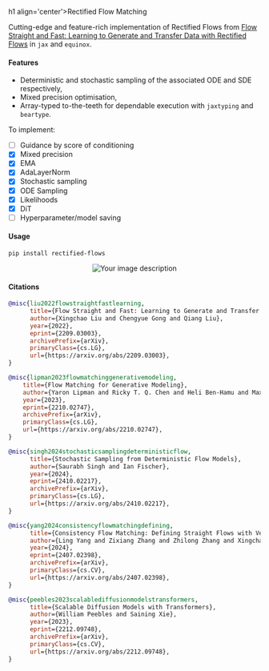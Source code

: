 h1 align='center'>Rectified Flow Matching</h1>

Cutting-edge and feature-rich implementation of Rectified Flows from [Flow Straight and Fast: Learning to Generate and Transfer Data with Rectified Flows](https://arxiv.org/abs/2209.03003) in `jax` and `equinox`.

#### Features
- Deterministic and stochastic sampling of the associated ODE and SDE respectively,
- Mixed precision optimisation,
- Array-typed to-the-teeth for dependable execution with `jaxtyping` and `beartype`.

To implement:
- [ ] Guidance by score of conditioning
- [x] Mixed precision
- [x] EMA
- [x] AdaLayerNorm
- [x] Stochastic sampling
- [x] ODE Sampling
- [x] Likelihoods
- [x] DiT
- [ ] Hyperparameter/model saving

#### Usage

```
pip install rectified-flows
```

<p align="center">
  <picture>
    <img src="flow_matching_baryons.gif" alt="Your image description">
  </picture>
</p>


#### Citations

```bibtex
@misc{liu2022flowstraightfastlearning,
      title={Flow Straight and Fast: Learning to Generate and Transfer Data with Rectified Flow}, 
      author={Xingchao Liu and Chengyue Gong and Qiang Liu},
      year={2022},
      eprint={2209.03003},
      archivePrefix={arXiv},
      primaryClass={cs.LG},
      url={https://arxiv.org/abs/2209.03003}, 
}
```

```bibtex
@misc{lipman2023flowmatchinggenerativemodeling,
    title={Flow Matching for Generative Modeling}, 
    author={Yaron Lipman and Ricky T. Q. Chen and Heli Ben-Hamu and Maximilian Nickel and Matt Le},
    year={2023},
    eprint={2210.02747},
    archivePrefix={arXiv},
    primaryClass={cs.LG},
    url={https://arxiv.org/abs/2210.02747}, 
}
```

```bibtex
@misc{singh2024stochasticsamplingdeterministicflow,
      title={Stochastic Sampling from Deterministic Flow Models}, 
      author={Saurabh Singh and Ian Fischer},
      year={2024},
      eprint={2410.02217},
      archivePrefix={arXiv},
      primaryClass={cs.LG},
      url={https://arxiv.org/abs/2410.02217}, 
}
```

```bibtex
@misc{yang2024consistencyflowmatchingdefining,
      title={Consistency Flow Matching: Defining Straight Flows with Velocity Consistency}, 
      author={Ling Yang and Zixiang Zhang and Zhilong Zhang and Xingchao Liu and Minkai Xu and Wentao Zhang and Chenlin Meng and Stefano Ermon and Bin Cui},
      year={2024},
      eprint={2407.02398},
      archivePrefix={arXiv},
      primaryClass={cs.CV},
      url={https://arxiv.org/abs/2407.02398}, 
}
```

```bibtex
@misc{peebles2023scalablediffusionmodelstransformers,
      title={Scalable Diffusion Models with Transformers}, 
      author={William Peebles and Saining Xie},
      year={2023},
      eprint={2212.09748},
      archivePrefix={arXiv},
      primaryClass={cs.CV},
      url={https://arxiv.org/abs/2212.09748}, 
}
```